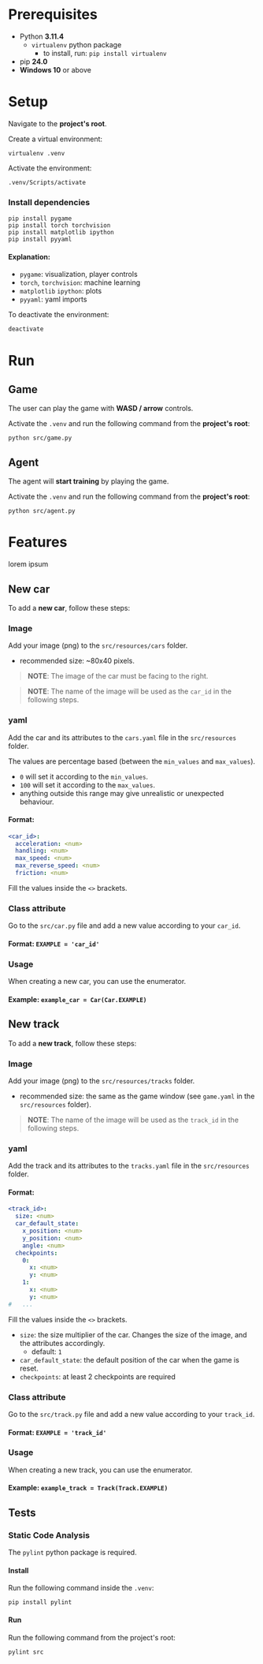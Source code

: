 # Prerequisites

* Python **3.11.4**
    * `virtualenv` python package
        * to install, run: `pip install virtualenv`
* pip **24.0**
* **Windows 10** or above

# Setup

Navigate to the **project's root**.

Create a virtual environment:

```shell
virtualenv .venv
```

Activate the environment:

```shell
.venv/Scripts/activate
```

### Install dependencies

```shell
pip install pygame
pip install torch torchvision
pip install matplotlib ipython
pip install pyyaml
```

#### Explanation:

* `pygame`: visualization, player controls
* `torch`, `torchvision`: machine learning
* `matplotlib` `ipython`: plots
* `pyyaml`: yaml imports

To deactivate the environment:

```shell
deactivate
```

# Run

## Game

The user can play the game with **WASD / arrow** controls.

Activate the `.venv` and run the following command from the **project's root**:

```shell
python src/game.py
```

## Agent

The agent will **start training** by playing the game.

Activate the `.venv` and run the following command from the **project's root**:

```shell
python src/agent.py
```

# Features

lorem ipsum

## New car

To add a **new car**, follow these steps:

### Image

Add your image (png) to the `src/resources/cars` folder.

* recommended size: ~80x40 pixels.

> **NOTE**: The image of the car must be facing to the right.

> **NOTE**: The name of the image will be used as the `car_id` in the following steps.

### yaml

Add the car and its attributes to the `cars.yaml` file in the `src/resources` folder.

The values are percentage based (between the `min_values` and `max_values`).

* `0` will set it according to the `min_values`.
* `100` will set it according to the `max_values`.
* anything outside this range may give unrealistic or unexpected behaviour.

#### Format:

```yaml
<car_id>:
  acceleration: <num>
  handling: <num>
  max_speed: <num>
  max_reverse_speed: <num>
  friction: <num>
```

Fill the values inside the `<>` brackets.

### Class attribute

Go to the `src/car.py` file and add a new value according to your `car_id`.

#### Format: `EXAMPLE = 'car_id'`

### Usage

When creating a new car, you can use the enumerator.

#### Example: `example_car = Car(Car.EXAMPLE)`

## New track

To add a **new track**, follow these steps:

### Image

Add your image (png) to the `src/resources/tracks` folder.

* recommended size: the same as the game window (see `game.yaml` in the `src/resources` folder).

> **NOTE**: The name of the image will be used as the `track_id` in the following steps.

### yaml

Add the track and its attributes to the `tracks.yaml` file in the `src/resources` folder.

#### Format:

```yaml
<track_id>:
  size: <num>
  car_default_state:
    x_position: <num>
    y_position: <num>
    angle: <num>
  checkpoints:
    0:
      x: <num>
      y: <num>
    1:
      x: <num>
      y: <num>
#   ...
```

Fill the values inside the `<>` brackets.

* `size`: the size multiplier of the car. Changes the size of the image, and the attributes accordingly.
    * default: `1`
* `car_default_state`: the default position of the car when the game is reset.
* `checkpoints`: at least 2 checkpoints are required

### Class attribute

Go to the `src/track.py` file and add a new value according to your `track_id`.

#### Format: `EXAMPLE = 'track_id'`

### Usage

When creating a new track, you can use the enumerator.

#### Example: `example_track = Track(Track.EXAMPLE)`

## Tests

### Static Code Analysis

The `pylint` python package is required.

#### Install

Run the following command inside the `.venv`:

```shell
pip install pylint
```

#### Run

Run the following command from the project's root:

```shell
pylint src
```
